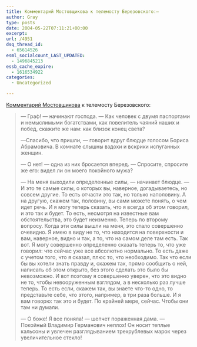 ```yaml
---
title: Комментарий Мостовщикова к телемосту Березовского:—
author: Gray
type: posts
date: 2004-05-22T07:11:21+00:00
excerpt:
url: /4951
dsq_thread_id:
  - 65614526
esml_socialcount_LAST_UPDATED:
  - 1496845213
essb_cache_expire:
  - 1616534922
categories:
  - Uncategorized

---
```








<a href="http://www.gazeta.ru/2004/05/21/oa_121506.shtml" target="_blank">Комментарий Мостовщикова</a> к телемосту Березовского:

> &#8212; Граф! &#8212; начинают господа. &#8212; Как человек с двумя паспортами и немыслимыми богатствами, как повелитель чаяний наших и побед, скажите же нам: как близок конец света? 
> 
> &#8212;Спасибо, что пришли, &#8212; говорит вдруг блюдце голосом Бориса Абрамовича. В комнате слышны вздохи и вскрики испуганных женщин. 
> 
> &#8212; О нет! &#8212; одна из них бросается вперед. &#8212; Спросите, спросите же его: видел ли он моего покойного мужа? 
> 
> &#8212; На меня выходили определенные силы, &#8212; начинает блюдце. &#8212; И это те самые силы, о которых вы, наверное, догадываетесь, но совсем другие. То есть отчасти это так, но только наполовину. А на другую, скажем так, половину, вы сами можете понять, о чем идет речь. И я могу теперь сказать, что я всегда об этом говорил, и это так и будет. То есть, несмотря на известные вам обстоятельства, это будет неизменно. Теперь по второму вопросу. Когда эти силы вышли на меня, это стало совершенно очевидно. Я имею в виду не то, что находится на поверхности и вам, наверное, видно и так, а то, что на самом деле там есть. Так вот. Я могу совершенно определенно сказать теперь то, что уже говорил: что сейчас уже все абсолютно нормально. То есть даже с учетом того, что я сказал, плюс то, что необходимо. Так что если бы вы хотели знать правду и, скажем так, прямо сообщить о ней, написать об этом открыто, без этого сделать это было бы невозможно. И вот поэтому я совершенно уверен, что это видно не то, чтобы невооруженным взглядом, а в несколько раз лучше теперь. То есть если, скажем так, вы знаете что-то одно, то представьте себе, что этого, например, в три раза больше. И я вам говорю: так это и будет. По крайней мере, сейчас. Чтобы они там ни думали. 
> 
> &#8212; О боже! Я все поняла! &#8212; шепчет пораженная дама. &#8212; Покойный Владимир Германович неплох! Он носит теплые кальсоны и увлечен разглядыванием трехрублевых марок через увеличительное стекло!